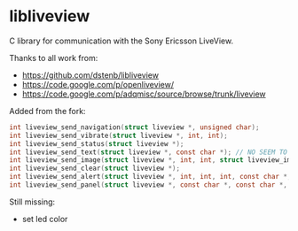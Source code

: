 libliveview
===========

C library for communication with the Sony Ericsson LiveView.

Thanks to all work from:
  - https://github.com/dstenb/libliveview
  - https://code.google.com/p/openliveview/
  - https://code.google.com/p/adqmisc/source/browse/trunk/liveview
  
  
Added from the fork:

```c
int liveview_send_navigation(struct liveview *, unsigned char);
int liveview_send_vibrate(struct liveview *, int, int);
int liveview_send_status(struct liveview *);
int liveview_send_text(struct liveview *, const char *); // NO SEEM TO WORK
int liveview_send_image(struct liveview *, int, int, struct liveview_img *); // NO SEEM TO WORK
int liveview_send_clear(struct liveview *);
int liveview_send_alert(struct liveview *, int, int, int, const char *, const char *, const char *, struct liveview_img *);
int liveview_send_panel(struct liveview *, const char *, const char *, struct liveview_img *, uint8_t);
```

Still missing:
  - set led color
